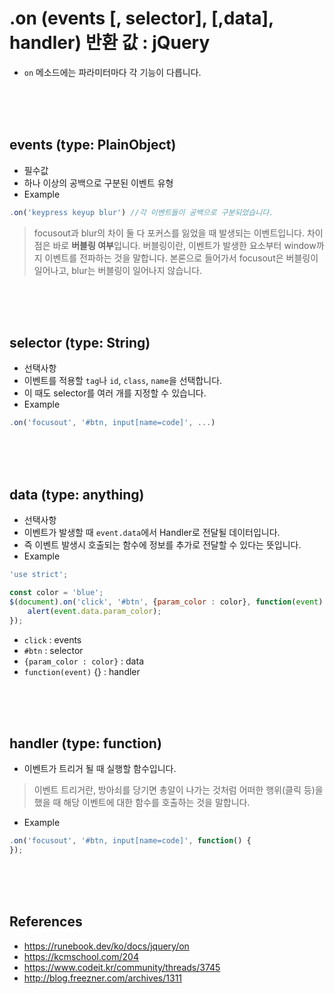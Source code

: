 # .on (events [, selector], [,data], handler) 반환 값 : jQuery

- `on` 메소드에는 파라미터마다 각 기능이 다릅니다.

<br>
<br>
<br>

## events (type: PlainObject)

- 필수값
- 하나 이상의 공백으로 구분된 이벤트 유형
- Example
	
```javascript
.on('keypress keyup blur') //각 이벤트들이 공백으로 구분되었습니다.
```

> focusout과 blur의 차이
> 둘 다 포커스를 잃었을 때 발생되는 이벤트입니다.
> 차이점은 바로 **버블링 여부**입니다.
> 버블링이란, 이벤트가 발생한 요소부터 window까지 이벤트를 전파하는 것을 말합니다.
> 본론으로 들어가서 focusout은 버블링이 일어나고, blur는 버블링이 일어나지 않습니다.

<br>
<br>
<br>

## selector (type: String)

- 선택사항
- 이벤트를 적용할 `tag`나 `id`, `class`, `name`을 선택합니다.
- 이 때도 selector를 여러 개를 지정할 수 있습니다.
- Example

```javascript
.on('focusout', '#btn, input[name=code]', ...)
```

<br>
<br>
<br>

## data (type: anything)

- 선택사항
- 이벤트가 발생할 때 `event.data`에서 Handler로 전달될 데이터입니다.
- 즉 이벤트 발생시 호출되는 함수에 정보를 추가로 전달할 수 있다는 뜻입니다.
- Example

```javascript
'use strict';

const color = 'blue';
$(document).on('click', '#btn', {param_color : color}, function(event) {
    alert(event.data.param_color);
});
```

- `click` : events
- `#btn` : selector
- `{param_color : color}` : data
- `function(event)` {} : handler

<br>
<br>
<br>

## handler (type: function)

- 이벤트가 트리거 될 때 실행할 함수입니다.

> 이벤트 트리거란,
> 방아쇠를 당기면 총알이 나가는 것처럼 어떠한 행위(클릭 등)을 했을 때 해당 이벤트에 대한 함수를 호출하는 것을 말합니다.

- Example

```javascript
.on('focusout', '#btn, input[name=code]', function() {
});
```

<br>
<br>
<br>

## References

- https://runebook.dev/ko/docs/jquery/on
- https://kcmschool.com/204
- https://www.codeit.kr/community/threads/3745
- http://blog.freezner.com/archives/1311
